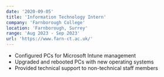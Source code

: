 ```yaml
---
date: '2020-09-05'
title: 'Information Technology Intern'
company: 'Farnborough College'
location: 'Farnborough, Surrey'
range: 'Aug 2023 - Sep 2023'
url: 'https://www.farn-ct.ac.uk/'
---
```


- Configured PCs for Microsoft Intune management
- Upgraded and rebooted PCs with new operating systems
- Provided technical support to non-technical staff members
